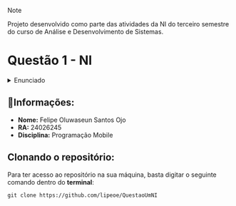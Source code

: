 >[!NOTE]
>Projeto desenvolvido como parte das atividades da NI do terceiro semestre do curso de Análise e Desenvolvimento de Sistemas.

# Questão 1 - NI

<details>
  <summary>Enunciado</summary>
  Desenvolva uma aplicação Android que faça uso de CheckBox, e funcione como uma opção onde podemos marcar e desmarcar. Esta aplicação consiste em um simple sistema de compras onde possui cinco produtos:
  
  <ul>
    <li>Arroz 1 Kg (R$ 2,69)</li>
    <li>Leite longa vida (R$ 2,70)</li>
    <li>Carne Friboi (R$ 16,70)</li>
    <li>Feijão carioquinha 1 Kg (R$ 3,38)</li>
    <li>Refrigerante coca-cola 2 litros (R$3,00)</li>
  </ul>
 
Nessa aplicação o usuário marca os itens que deseja comprar e no final o sistema mostra o **valor total** das compras.

</details>


## 👤Informações: 

- **Nome:** Felipe Oluwaseun Santos Ojo
- **RA:** 24026245
- **Disciplina:** Programação Mobile


## Clonando o repositório:

Para ter acesso ao repositório na sua máquina, basta digitar o seguinte comando dentro do **terminal**:

```
git clone https://github.com/lipeoe/QuestaoUmNI
```

